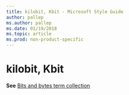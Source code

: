 ```yaml
---
title: kilobit, Kbit - Microsoft Style Guide
author: pallep
ms.author: pallep
ms.date: 01/19/2018
ms.topic: article
ms.prod: non-product-specific
---
```


# kilobit, Kbit

**See** [Bits and bytes term collection](~/a-z-word-list-term-collections/term-collections/bits-bytes-terms.md)
